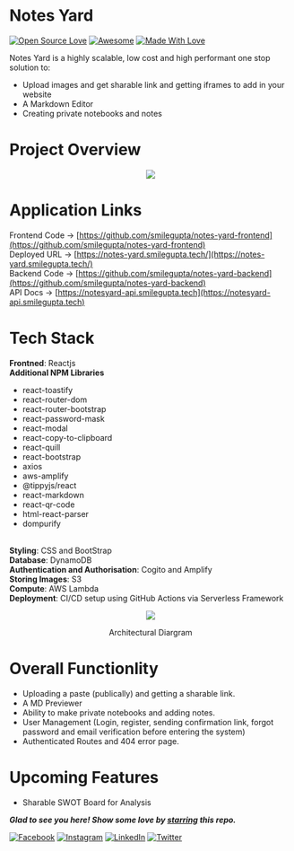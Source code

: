 # Notes Yard
[![Open Source Love](https://badges.frapsoft.com/os/v2/open-source.svg?v=103)](https://github.com/smilegupta)
[![Awesome](https://cdn.rawgit.com/sindresorhus/awesome/d7305f38d29fed78fa85652e3a63e154dd8e8829/media/badge.svg)](https://github.com/smilegupta) [![Made With Love](https://img.shields.io/badge/Made%20With-Love-orange.svg)](https://github.com/smilegupta)

Notes Yard is a highly scalable, low cost and high performant one stop solution to:
- Upload images and get sharable link and getting iframes to add in your website
- A Markdown Editor
- Creating private notebooks and notes

# Project Overview
<p align="center">
  <img src="https://image-dock-uploads-be.s3.ap-south-1.amazonaws.com/image.2021-04-27T15%3A50%3A01.249Z" />
</p>

# Application Links

Frontend Code -> [https://github.com/smilegupta/notes-yard-frontend](https://github.com/smilegupta/notes-yard-frontend)
<br>
Deployed URL -> [https://notes-yard.smilegupta.tech/](https://notes-yard.smilegupta.tech/)
<br>
Backend Code -> [https://github.com/smilegupta/notes-yard-backend](https://github.com/smilegupta/notes-yard-backend)
<br>
API Docs -> [https://notesyard-api.smilegupta.tech](https://notesyard-api.smilegupta.tech)

# Tech Stack

<b>Frontned</b>: Reactjs
<br>
<b>Additional NPM Libraries</b>
  - react-toastify
  - react-router-dom
  - react-router-bootstrap
  - react-password-mask
  - react-modal
  - react-copy-to-clipboard
  - react-quill
  - react-bootstrap
  - axios
  - aws-amplify
  - @tippyjs/react
  - react-markdown
  - react-qr-code
  - html-react-parser
  - dompurify
<br>
<b>Styling</b>: CSS and BootStrap
<br>
<b>Database</b>: DynamoDB
<br>
<b>Authentication and Authorisation</b>: Cogito and Amplify
<br>
<b>Storing Images</b>: S3
<br>
<b>Compute</b>: AWS Lambda
<br>
<b>Deployment</b>: CI/CD setup using GitHub Actions via Serverless Framework

<p align="center">
  <img src="https://image-dock-uploads-be.s3.ap-south-1.amazonaws.com/image.2021-04-18T19%3A42%3A20.791Z" />
</p>
<p align="center">
  Architectural  Diargram 
</p>

# Overall Functionlity
- Uploading a paste (publically) and getting a sharable link. 
- A MD Previewer
- Ability to make private notebooks and adding notes. 
- User Management (Login, register, sending confirmation link, forgot password and email verification before entering the system) 
- Authenticated Routes and 404 error page.

# Upcoming Features
- Sharable SWOT Board for Analysis


***Glad to see you here! Show some love by [starring](https://github.com/smilegupta/ImageDock/) this repo.***

[![Facebook](https://img.shields.io/static/v1.svg?label=follow&message=@smileguptaaa&color=grey&logo=facebook&style=flat&logoColor=white&colorA=blue)](https://www.facebook.com/smileguptaaa)  [![Instagram](https://img.shields.io/static/v1.svg?label=follow&message=@smileguptaaa&color=grey&logo=instagram&style=flat&logoColor=white&colorA=blue)](https://www.instagram.com/smileguptaaa/) [![LinkedIn](https://img.shields.io/static/v1.svg?label=connect&message=@smilegupta&color=grey&logo=linkedin&style=flat&logoColor=white&colorA=blue)](https://www.linkedin.com/in/smilegupta/) [![Twitter](https://img.shields.io/static/v1.svg?label=connect&message=@smileguptaaa&color=grey&logo=twitter&style=flat&logoColor=white&colorA=blue)](https://twitter.com/smileguptaaa)
